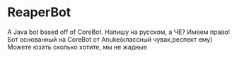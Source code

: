 # ReaperBot
A Java bot based off of CoreBot.
Напишу на русском, а ЧЕ? Имеем право!
Бот основанный на CoreBot от Anuke(классный чувак,респект ему)
Можете юзать сколько хотите, мы не жадные
